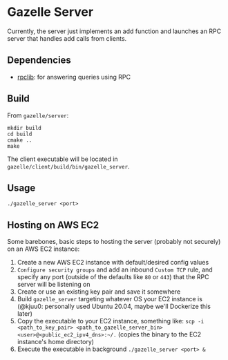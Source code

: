 # Gazelle Server

Currently, the server just implements an add function and launches an RPC server that handles add calls from clients.

## Dependencies

- [rpclib](https://github.com/rpclib/rpclib): for answering queries using RPC

## Build

From `gazelle/server`:
```
mkdir build
cd build
cmake ..
make
```

The client executable will be located in `gazelle/client/build/bin/gazelle_server`.

## Usage

`./gazelle_server <port>`

## Hosting on AWS EC2

Some barebones, basic steps to hosting the server (probably not securely) on an AWS EC2 instance:

1. Create a new AWS EC2 instance with default/desired config values
2. `Configure security groups` and add an inbound `Custom TCP` rule, and specify any port (outside of the defaults like `80` or `443`) that the RPC server will be listening on
3. Create or use an existing key pair and save it somewhere
4. Build `gazelle_server` targeting whatever OS your EC2 instance is (@kjuu0: personally used Ubuntu 20.04, maybe we'll Dockerize this later)
5. Copy the executable to your EC2 instance, something like: `scp -i <path_to_key_pair> <path_to_gazelle_server_bin> <user>@<public_ec2_ipv4_dns>:~/.` (copies the binary to the EC2 instance's home directory)
6. Execute the executable in background `./gazelle_server <port> &`
